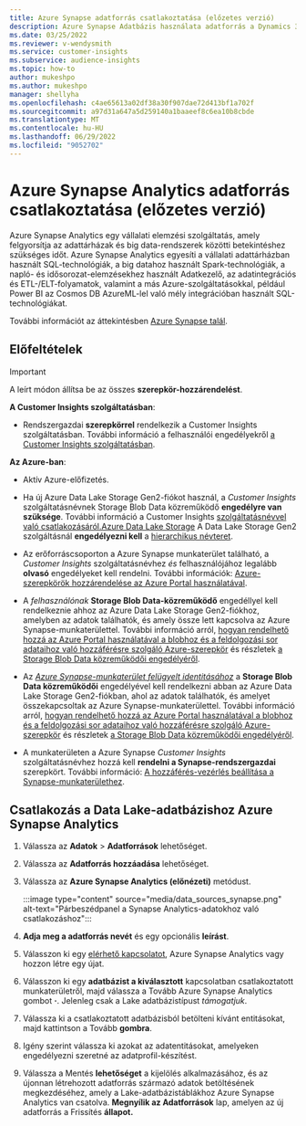```yaml
---
title: Azure Synapse adatforrás csatlakoztatása (előzetes verzió)
description: Azure Synapse Adatbázis használata adatforrás a Dynamics 365 Customer Insights.
ms.date: 03/25/2022
ms.reviewer: v-wendysmith
ms.service: customer-insights
ms.subservice: audience-insights
ms.topic: how-to
author: mukeshpo
ms.author: mukeshpo
manager: shellyha
ms.openlocfilehash: c4ae65613a02df38a30f907dae72d413bf1a702f
ms.sourcegitcommit: a97d31a647a5d259140a1baaeef8c6ea10b8cbde
ms.translationtype: MT
ms.contentlocale: hu-HU
ms.lasthandoff: 06/29/2022
ms.locfileid: "9052702"
---
```

# <a name="connect-an-azure-synapse-analytics-data-source-preview"></a>Azure Synapse Analytics adatforrás csatlakoztatása (előzetes verzió)

Azure Synapse Analytics egy vállalati elemzési szolgáltatás, amely felgyorsítja az adattárházak és big data-rendszerek közötti betekintéshez szükséges időt. Azure Synapse Analytics egyesíti a vállalati adattárházban használt SQL-technológiák, a big datahoz használt Spark-technológiák, a napló- és idősorozat-elemzésekhez használt Adatkezelő, az adatintegrációs és ETL-/ELT-folyamatok, valamint a más Azure-szolgáltatásokkal, például Power BI az Cosmos DB AzureML-lel való mély integrációban használt SQL-technológiákat.

További információt az áttekintésben [Azure Synapse talál](/azure/synapse-analytics/overview-what-is).

## <a name="prerequisites"></a>Előfeltételek

> [!IMPORTANT]
> A leírt módon állítsa be az összes **szerepkör-hozzárendelést**.  

**A Customer Insights szolgáltatásban**:

* Rendszergazdai **szerepkörrel** rendelkezik a Customer Insights szolgáltatásban. További információ a felhasználói engedélyekről [a Customer Insights szolgáltatásban](permissions.md#assign-roles-and-permissions).

**Az Azure-ban**:

- Aktív Azure-előfizetés.

- Ha új Azure Data Lake Storage Gen2-fiókot használ, a *Customer Insights* szolgáltatásnévnek Storage Blob Data közreműködő **engedélyre van szüksége**. További információ a Customer Insights [szolgáltatásnévvel való csatlakozásáról.Azure Data Lake Storage](connect-service-principal.md) A Data Lake Storage Gen2 szolgáltásnál **engedélyezni kell** a [hierarchikus névteret](/azure/storage/blobs/data-lake-storage-namespace).

- Az erőforráscsoporton a Azure Synapse munkaterület található, a *Customer Insights* szolgáltatásnévhez *és* felhasználójához legalább **olvasó** engedélyeket kell rendelni. További információk: [Azure-szerepkörök hozzárendelése az Azure Portal használatával](/azure/role-based-access-control/role-assignments-portal).

- A *felhasználónak* **Storage Blob Data-közreműködő** engedéllyel kell rendelkeznie ahhoz az Azure Data Lake Storage Gen2-fiókhoz, amelyben az adatok találhatók, és amely össze lett kapcsolva az Azure Synapse-munkaterülettel. További információ arról, [hogyan rendelhető hozzá az Azure Portal használatával a blobhoz és a feldolgozási sor adataihoz való hozzáférésre szolgáló Azure-szerepkör](/azure/storage/common/storage-auth-aad-rbac-portal) és részletek [a Storage Blob Data közreműködői engedélyéről](/azure/role-based-access-control/built-in-roles#storage-blob-data-contributor).

- Az *[Azure Synapse-munkaterület felügyelt identitásához](/azure/synapse-analytics/security/synapse-workspace-managed-identity)* a **Storage Blob Data közreműködői** engedélyével kell rendelkezni abban az Azure Data Lake Storage Gen2-fiókban, ahol az adatok találhatók, és amelyet összekapcsoltak az Azure Synapse-munkaterülettel. További információ arról, [hogyan rendelhető hozzá az Azure Portal használatával a blobhoz és a feldolgozási sor adataihoz való hozzáférésre szolgáló Azure-szerepkör](/azure/storage/common/storage-auth-aad-rbac-portal) és részletek [a Storage Blob Data közreműködői engedélyéről](/azure/role-based-access-control/built-in-roles#storage-blob-data-contributor).

- A munkaterületen a Azure Synapse *Customer Insights* szolgáltatásnévhez hozzá kell **rendelni a Synapse-rendszergazdai** szerepkört. További információ: [A hozzáférés-vezérlés beállítása a Synapse-munkaterülethez](/azure/synapse-analytics/security/how-to-set-up-access-control).

## <a name="connect-to-the-data-lake-database-in-azure-synapse-analytics"></a>Csatlakozás a Data Lake-adatbázishoz Azure Synapse Analytics

1. Válassza az **Adatok** > **Adatforrások** lehetőséget.

1. Válassza az **Adatforrás hozzáadása** lehetőséget.

1. Válassza az **Azure Synapse Analytics (előnézeti)** metódust.

   :::image type="content" source="media/data_sources_synapse.png" alt-text="Párbeszédpanel a Synapse Analytics-adatokhoz való csatlakozáshoz":::
  
1. **Adja meg a adatforrás nevét** és egy opcionális **leírást**.

1. Válasszon ki egy [elérhető kapcsolatot](connections.md), Azure Synapse Analytics vagy hozzon létre egy újat.

1. Válasszon ki egy **adatbázist a kiválasztott** kapcsolatban csatlakoztatott munkaterületről, majd válassza a Tovább Azure Synapse Analytics gombot **·**. Jelenleg csak a Lake adatbázistípust *támogatjuk*.

1. Válassza ki a csatlakoztatott adatbázisból betölteni kívánt entitásokat, majd kattintson a Tovább **gombra**.

1. Igény szerint válassza ki azokat az adatentitásokat, amelyeken engedélyezni szeretné az adatprofil-készítést.

1. Válassza a Mentés **lehetőséget** a kijelölés alkalmazásához, és az újonnan létrehozott adatforrás származó adatok betöltésének megkezdéséhez, amely a Lake-adatbázistáblákhoz Azure Synapse Analytics van csatolva. **Megnyílik az Adatforrások** lap, amelyen az új adatforrás a Frissítés **állapot.**
